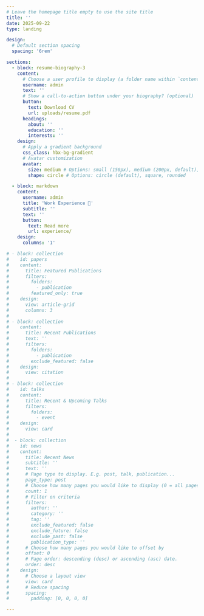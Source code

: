 ```yaml
---
# Leave the homepage title empty to use the site title
title: ''
date: 2025-09-22
type: landing

design:
  # Default section spacing
  spacing: '6rem'

sections:
  - block: resume-biography-3
    content:
      # Choose a user profile to display (a folder name within `content/authors/`)
      username: admin
      text: ''
      # Show a call-to-action button under your biography? (optional)
      button:
        text: Download CV
        url: uploads/resume.pdf
      headings:
        about: ''
        education: ''
        interests: ''
    design:
      # Apply a gradient background
      css_class: hbx-bg-gradient
      # Avatar customization
      avatar:
        size: medium # Options: small (150px), medium (200px, default), large (320px), xl (400px), xxl (500px)
        shape: circle # Options: circle (default), square, rounded

  - block: markdown
    content:
      username: admin
      title: 'Work Experience 💼'
      subtitle: ''
      text: ''
      button:
        text: Read more
        url: experience/
    design:
      columns: '1'

# - block: collection
#    id: papers
#    content:
#      title: Featured Publications
#      filters:
#        folders:
#          - publication
#        featured_only: true
#    design:
#      view: article-grid
#      columns: 3
#
# - block: collection
#    content:
#      title: Recent Publications
#      text: ''
#      filters:
#        folders:
#          - publication
#        exclude_featured: false
#    design:
#      view: citation
#
# - block: collection
#    id: talks
#    content:
#      title: Recent & Upcoming Talks
#      filters:
#        folders:
#          - event
#    design:
#      view: card
#
#  - block: collection
#    id: news
#    content:
#      title: Recent News
#      subtitle: ''
#      text: ''
#      # Page type to display. E.g. post, talk, publication...
#      page_type: post
#      # Choose how many pages you would like to display (0 = all pages)
#      count: 1
#      # Filter on criteria
#      filters:
#        author: ''
#        category: ''
#        tag: ''
#        exclude_featured: false
#        exclude_future: false
#        exclude_past: false
#        publication_type: ''
#      # Choose how many pages you would like to offset by
#      offset: 0
#      # Page order: descending (desc) or ascending (asc) date.
#      order: desc
#    design:
#      # Choose a layout view
#      view: card
#      # Reduce spacing
#      spacing:
#        padding: [0, 0, 0, 0]

---
```

